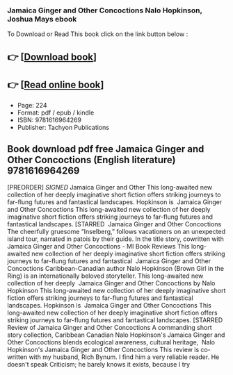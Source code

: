 ### Jamaica Ginger and Other Concoctions Nalo Hopkinson, Joshua Mays ebook

To Download or Read This book click on the link button below :

## 👉  [**[Download book](http://get-pdfs.com/download.php?group=book&from=github.com&id=720569&lnk=1081 "Download book")**]

## 👉  [**[Read online book](http://get-pdfs.com/download.php?group=book&from=github.com&id=720569&lnk=1081 "Read online book")**]


* Page: 224
* Format: pdf / epub / kindle
* ISBN: 9781616964269
* Publisher: Tachyon Publications



## Book download pdf free Jamaica Ginger and Other Concoctions (English literature) 9781616964269



 [PREORDER] *SIGNED* Jamaica Ginger and Other This long-awaited new collection of her deeply imaginative short fiction offers striking journeys to far-flung futures and fantastical landscapes. Hopkinson is 
 Jamaica Ginger and Other Concoctions This long-awaited new collection of her deeply imaginative short fiction offers striking journeys to far-flung futures and fantastical landscapes. [STARRED 
 Jamaica Ginger and Other Concoctions The cheerfully gruesome “Inselberg,” follows vacationers on an unexpected island tour, narrated in patois by their guide. In the title story, cowritten with 
 Jamaica Ginger and Other Concoctions - MI Book Reviews This long-awaited new collection of her deeply imaginative short fiction offers striking journeys to far-flung futures and fantastical 
 Jamaica Ginger and Other Concoctions Caribbean-Canadian author Nalo Hopkinson (Brown Girl in the Ring) is an internationally beloved storyteller. This long-awaited new collection of her deeply 
 Jamaica Ginger and Other Concoctions by Nalo Hopkinson This long-awaited new collection of her deeply imaginative short fiction offers striking journeys to far-flung futures and fantastical landscapes. Hopkinson is 
 Jamaica Ginger and Other Concoctions This long-awaited new collection of her deeply imaginative short fiction offers striking journeys to far-flung futures and fantastical landscapes. [STARRED 
 Review of Jamaica Ginger and Other Concoctions A commanding short story collection, Caribbean Canadian Nalo Hopkinson&#039;s Jamaica Ginger and Other Concoctions blends ecological awareness, cultural heritage, 
 Nalo Hopkinson&#039;s Jamaica Ginger and Other Concoctions This review is co-written with my husband, Rich Bynum. I find him a very reliable reader. He doesn&#039;t speak Criticism; he barely knows it exists, because I try 






